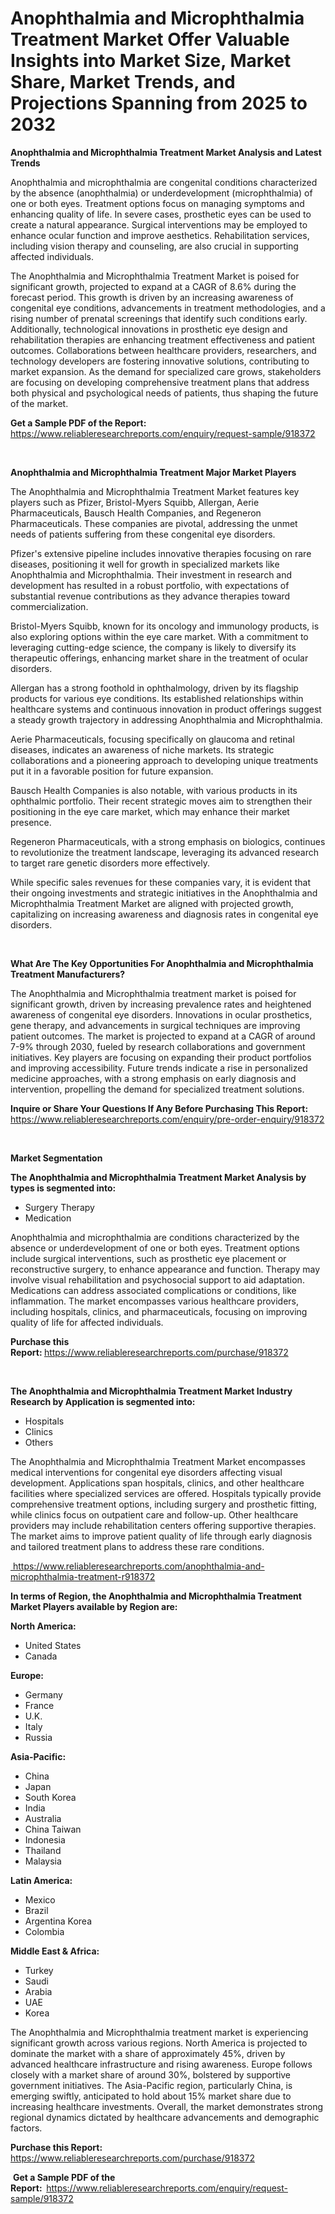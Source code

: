 <p><h1>Anophthalmia and Microphthalmia Treatment Market Offer Valuable Insights into Market Size, Market Share, Market Trends, and Projections Spanning from 2025 to 2032</h1></p><p><strong>Anophthalmia and Microphthalmia Treatment Market Analysis and Latest Trends</strong></p>
<p><p>Anophthalmia and microphthalmia are congenital conditions characterized by the absence (anophthalmia) or underdevelopment (microphthalmia) of one or both eyes. Treatment options focus on managing symptoms and enhancing quality of life. In severe cases, prosthetic eyes can be used to create a natural appearance. Surgical interventions may be employed to enhance ocular function and improve aesthetics. Rehabilitation services, including vision therapy and counseling, are also crucial in supporting affected individuals.</p><p>The Anophthalmia and Microphthalmia Treatment Market is poised for significant growth, projected to expand at a CAGR of 8.6% during the forecast period. This growth is driven by an increasing awareness of congenital eye conditions, advancements in treatment methodologies, and a rising number of prenatal screenings that identify such conditions early. Additionally, technological innovations in prosthetic eye design and rehabilitation therapies are enhancing treatment effectiveness and patient outcomes. Collaborations between healthcare providers, researchers, and technology developers are fostering innovative solutions, contributing to market expansion. As the demand for specialized care grows, stakeholders are focusing on developing comprehensive treatment plans that address both physical and psychological needs of patients, thus shaping the future of the market.</p></p>
<p><strong>Get a Sample PDF of the Report:&nbsp;</strong> <a href="https://www.reliableresearchreports.com/enquiry/request-sample/918372?utm_campaign=2753&utm_medium=2&utm_source=Github&utm_content=ia&utm_term=18042025&utm_id=anophthalmia-and-microphthalmia-treatment">https://www.reliableresearchreports.com/enquiry/request-sample/918372</a></p>
<p>&nbsp;</p>
<p><strong>Anophthalmia and Microphthalmia Treatment Major Market Players</strong></p>
<p><p>The Anophthalmia and Microphthalmia Treatment Market features key players such as Pfizer, Bristol-Myers Squibb, Allergan, Aerie Pharmaceuticals, Bausch Health Companies, and Regeneron Pharmaceuticals. These companies are pivotal, addressing the unmet needs of patients suffering from these congenital eye disorders.</p><p>Pfizer's extensive pipeline includes innovative therapies focusing on rare diseases, positioning it well for growth in specialized markets like Anophthalmia and Microphthalmia. Their investment in research and development has resulted in a robust portfolio, with expectations of substantial revenue contributions as they advance therapies toward commercialization.</p><p>Bristol-Myers Squibb, known for its oncology and immunology products, is also exploring options within the eye care market. With a commitment to leveraging cutting-edge science, the company is likely to diversify its therapeutic offerings, enhancing market share in the treatment of ocular disorders.</p><p>Allergan has a strong foothold in ophthalmology, driven by its flagship products for various eye conditions. Its established relationships within healthcare systems and continuous innovation in product offerings suggest a steady growth trajectory in addressing Anophthalmia and Microphthalmia.</p><p>Aerie Pharmaceuticals, focusing specifically on glaucoma and retinal diseases, indicates an awareness of niche markets. Its strategic collaborations and a pioneering approach to developing unique treatments put it in a favorable position for future expansion.</p><p>Bausch Health Companies is also notable, with various products in its ophthalmic portfolio. Their recent strategic moves aim to strengthen their positioning in the eye care market, which may enhance their market presence.</p><p>Regeneron Pharmaceuticals, with a strong emphasis on biologics, continues to revolutionize the treatment landscape, leveraging its advanced research to target rare genetic disorders more effectively.</p><p>While specific sales revenues for these companies vary, it is evident that their ongoing investments and strategic initiatives in the Anophthalmia and Microphthalmia Treatment Market are aligned with projected growth, capitalizing on increasing awareness and diagnosis rates in congenital eye disorders.</p></p>
<p>&nbsp;</p>
<p><strong>What Are The Key Opportunities For Anophthalmia and Microphthalmia Treatment Manufacturers?</strong></p>
<p><p>The Anophthalmia and Microphthalmia treatment market is poised for significant growth, driven by increasing prevalence rates and heightened awareness of congenital eye disorders. Innovations in ocular prosthetics, gene therapy, and advancements in surgical techniques are improving patient outcomes. The market is projected to expand at a CAGR of around 7-9% through 2030, fueled by research collaborations and government initiatives. Key players are focusing on expanding their product portfolios and improving accessibility. Future trends indicate a rise in personalized medicine approaches, with a strong emphasis on early diagnosis and intervention, propelling the demand for specialized treatment solutions.</p></p>
<p><strong>Inquire or Share Your Questions If Any Before Purchasing This Report:</strong> <a href="https://www.reliableresearchreports.com/enquiry/pre-order-enquiry/918372?utm_campaign=2753&utm_medium=2&utm_source=Github&utm_content=ia&utm_term=18042025&utm_id=anophthalmia-and-microphthalmia-treatment">https://www.reliableresearchreports.com/enquiry/pre-order-enquiry/918372</a></p>
<p>&nbsp;</p>
<p><strong>Market Segmentation</strong></p>
<p><strong>The Anophthalmia and Microphthalmia Treatment Market Analysis by types is segmented into:</strong></p>
<p><ul><li>Surgery Therapy</li><li>Medication</li></ul></p>
<p><p>Anophthalmia and microphthalmia are conditions characterized by the absence or underdevelopment of one or both eyes. Treatment options include surgical interventions, such as prosthetic eye placement or reconstructive surgery, to enhance appearance and function. Therapy may involve visual rehabilitation and psychosocial support to aid adaptation. Medications can address associated complications or conditions, like inflammation. The market encompasses various healthcare providers, including hospitals, clinics, and pharmaceuticals, focusing on improving quality of life for affected individuals.</p></p>
<p><strong>Purchase this Report:&nbsp;</strong><a href="https://www.reliableresearchreports.com/purchase/918372?utm_campaign=2753&utm_medium=2&utm_source=Github&utm_content=ia&utm_term=18042025&utm_id=anophthalmia-and-microphthalmia-treatment">https://www.reliableresearchreports.com/purchase/918372</a></p>
<p>&nbsp;</p>
<p><strong>The Anophthalmia and Microphthalmia Treatment Market Industry Research by Application is segmented into:</strong></p>
<p><ul><li>Hospitals</li><li>Clinics</li><li>Others</li></ul></p>
<p><p>The Anophthalmia and Microphthalmia Treatment Market encompasses medical interventions for congenital eye disorders affecting visual development. Applications span hospitals, clinics, and other healthcare facilities where specialized services are offered. Hospitals typically provide comprehensive treatment options, including surgery and prosthetic fitting, while clinics focus on outpatient care and follow-up. Other healthcare providers may include rehabilitation centers offering supportive therapies. The market aims to improve patient quality of life through early diagnosis and tailored treatment plans to address these rare conditions.</p></p>
<p><a href="https://www.reliableresearchreports.com/anophthalmia-and-microphthalmia-treatment-r918372?utm_campaign=2753&utm_medium=2&utm_source=Github&utm_content=ia&utm_term=18042025&utm_id=anophthalmia-and-microphthalmia-treatment">&nbsp;https://www.reliableresearchreports.com/anophthalmia-and-microphthalmia-treatment-r918372</a></p>
<p><strong>In terms of Region, the Anophthalmia and Microphthalmia Treatment Market Players available by Region are:</strong></p>
<p>
    <p> <strong> North America: </strong>
        <ul>
            <li>United States</li>
            <li>Canada</li>
        </ul>
        </p> 
    <p> <strong> Europe: </strong>
        <ul>
            <li>Germany</li>
            <li>France</li>
            <li>U.K.</li>
            <li>Italy</li>
            <li>Russia</li>
        </ul>
        </p> 
    <p> <strong> Asia-Pacific: </strong>
        <ul>
            <li>China</li>
            <li>Japan</li>
            <li>South Korea</li>
            <li>India</li>
            <li>Australia</li>
            <li>China Taiwan</li>
            <li>Indonesia</li>
            <li>Thailand</li>
            <li>Malaysia</li>
        </ul>
        </p> 
    <p> <strong> Latin America: </strong>
        <ul>
            <li>Mexico</li>
            <li>Brazil</li>
            <li>Argentina Korea</li>
            <li>Colombia</li>
        </ul>
        </p> 
    <p> <strong> Middle East & Africa: </strong>
        <ul>
            <li>Turkey</li>
            <li>Saudi</li>
            <li>Arabia</li>
            <li>UAE</li>
            <li>Korea</li>
        </ul>
    </p>
    </p>
<p><p>The Anophthalmia and Microphthalmia treatment market is experiencing significant growth across various regions. North America is projected to dominate the market with a share of approximately 45%, driven by advanced healthcare infrastructure and rising awareness. Europe follows closely with a market share of around 30%, bolstered by supportive government initiatives. The Asia-Pacific region, particularly China, is emerging swiftly, anticipated to hold about 15% market share due to increasing healthcare investments. Overall, the market demonstrates strong regional dynamics dictated by healthcare advancements and demographic factors.</p></p>
<p><strong>Purchase this Report: </strong><a href="https://www.reliableresearchreports.com/purchase/918372?utm_campaign=2753&utm_medium=2&utm_source=Github&utm_content=ia&utm_term=18042025&utm_id=anophthalmia-and-microphthalmia-treatment">https://www.reliableresearchreports.com/purchase/918372</a></p>
<p>&nbsp;<strong>Get a Sample PDF of the Report:&nbsp;&nbsp;</strong><a href="https://www.reliableresearchreports.com/enquiry/request-sample/918372?utm_campaign=2753&utm_medium=2&utm_source=Github&utm_content=ia&utm_term=18042025&utm_id=anophthalmia-and-microphthalmia-treatment">https://www.reliableresearchreports.com/enquiry/request-sample/918372</a></p>
<p><strong></strong></p>
<p><p></p><p></p><p></p></p>